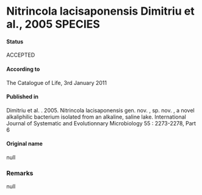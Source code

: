 Nitrincola lacisaponensis Dimitriu et al., 2005 SPECIES
=======

#### Status
ACCEPTED

#### According to
The Catalogue of Life, 3rd January 2011

#### Published in
Dimitriu et al. . 2005. Nitrincola lacisaponensis gen. nov. , sp. nov. , a novel alkaliphilic bacterium isolated from an alkaline, saline lake. International Journal of Systematic and Evolutionnary Microbiology 55 : 2273-2278, Part 6

#### Original name
null

### Remarks
null